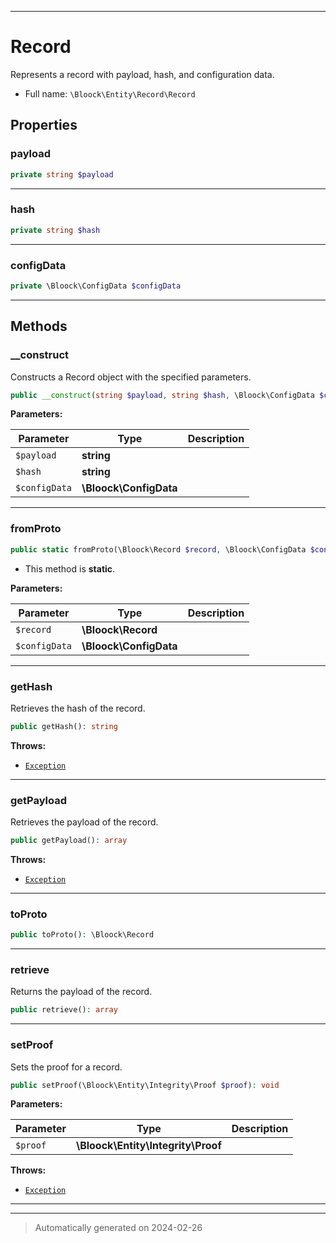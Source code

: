 ***

# Record

Represents a record with payload, hash, and configuration data.



* Full name: `\Bloock\Entity\Record\Record`



## Properties


### payload



```php
private string $payload
```






***

### hash



```php
private string $hash
```






***

### configData



```php
private \Bloock\ConfigData $configData
```






***

## Methods


### __construct

Constructs a Record object with the specified parameters.

```php
public __construct(string $payload, string $hash, \Bloock\ConfigData $configData): mixed
```








**Parameters:**

| Parameter | Type | Description |
|-----------|------|-------------|
| `$payload` | **string** |  |
| `$hash` | **string** |  |
| `$configData` | **\Bloock\ConfigData** |  |





***

### fromProto



```php
public static fromProto(\Bloock\Record $record, \Bloock\ConfigData $configData): \Bloock\Entity\Record\Record
```



* This method is **static**.




**Parameters:**

| Parameter | Type | Description |
|-----------|------|-------------|
| `$record` | **\Bloock\Record** |  |
| `$configData` | **\Bloock\ConfigData** |  |





***

### getHash

Retrieves the hash of the record.

```php
public getHash(): string
```











**Throws:**

- [`Exception`](../../../Exception.md)



***

### getPayload

Retrieves the payload of the record.

```php
public getPayload(): array
```











**Throws:**

- [`Exception`](../../../Exception.md)



***

### toProto



```php
public toProto(): \Bloock\Record
```












***

### retrieve

Returns the payload of the record.

```php
public retrieve(): array
```












***

### setProof

Sets the proof for a record.

```php
public setProof(\Bloock\Entity\Integrity\Proof $proof): void
```








**Parameters:**

| Parameter | Type | Description |
|-----------|------|-------------|
| `$proof` | **\Bloock\Entity\Integrity\Proof** |  |




**Throws:**

- [`Exception`](../../../Exception.md)



***


***
> Automatically generated on 2024-02-26
